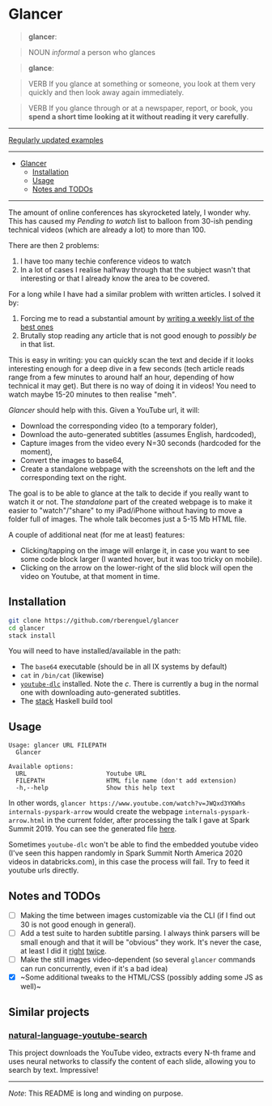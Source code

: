 # Glancer

> **glancer**: 

> NOUN _informal_ a person who glances

> **glance**: 

> VERB If you glance at something or someone, you look at them very quickly and then look away again immediately.

> VERB If you glance through or at a newspaper, report, or book, you **spend a short time looking at it without reading it very carefully**.

---

[Regularly updated examples](https://github.com/rberenguel/glances)

---

- [Glancer](#glancer)
  - [Installation](#installation)
  - [Usage](#usage)
  - [Notes and TODOs](#notes-and-todos)

---

The amount of online conferences has skyrocketed lately, I wonder why. This has caused my _Pending to watch_ list to balloon from 30-ish pending technical videos (which are already a lot) to more than 100.

There are then 2 problems:
1. I have too many techie conference videos to watch
2. In a lot of cases I realise halfway through that the subject wasn't that interesting or that I already know the area to be covered.

For a long while I have had a similar problem with written articles. I solved it by:
1. Forcing me to read a substantial amount by [writing a weekly list of the best ones](https://mostlymaths.net/tags/readings/)
2. Brutally stop reading any article that is not good enough to _possibly be_ in that list.

This is easy in writing: you can quickly scan the text and decide if it looks interesting enough for a deep dive in a few seconds (tech article reads range from a few minutes to around half an hour, depending of how technical it may get). But there is no way of doing it in videos! You need to watch maybe 15-20 minutes to then realise "meh".

_Glancer_ should help with this. Given a YouTube url, it will:
- Download the corresponding video (to a temporary folder),
- Download the auto-generated subtitles (assumes English, hardcoded),
- Capture images from the video every N=30 seconds (hardcoded for the moment),
- Convert the images to base64,
- Create a standalone webpage with the screenshots on the left and the corresponding text on the right.

The goal is to be able to glance at the talk to decide if you really want to watch it or not. The _standalone_ part of the created webpage is to make it easier to "watch"/"share" to my iPad/iPhone without having to move a folder full of images. The whole talk becomes just a 5-15 Mb HTML file.

A couple of additional neat (for me at least) features:
- Clicking/tapping on the image will enlarge it, in case you want to see some code block larger (I wanted hover, but it was too tricky on mobile).
- Clicking on the arrow on the lower-right of the slid block will open the video on Youtube, at that moment in time.

## Installation

```bash
git clone https://github.com/rberenguel/glancer
cd glancer
stack install
```

You will need to have installed/available in the path:

- The `base64` executable (should be in all IX systems by default)
- `cat` in `/bin/cat` (likewise)
- [`youtube-dlc`](https://github.com/blackjack4494/yt-dlc) installed. Note the _c_. There is currently a bug in the normal one with downloading auto-generated subtitles.
- The [stack](https://docs.haskellstack.org/en/stable/install_and_upgrade/) Haskell build tool

## Usage

```
Usage: glancer URL FILEPATH
  Glancer

Available options:
  URL                      Youtube URL
  FILEPATH                 HTML file name (don't add extension)
  -h,--help                Show this help text
```

In other words, `glancer https://www.youtube.com/watch?v=JWQxd3YKWhs internals-pyspark-arrow` would create the webpage `internals-pyspark-arrow.html` in the current folder, after processing the talk I gave at Spark Summit 2019. You can see the generated file [here](https://www.mostlymaths.net/glancer/example/internals-pyspark-arrow.html).

Sometimes `youtube-dlc` won't be able to find the embedded youtube video (I've seen this happen randomly in Spark Summit North America 2020 videos in databricks.com), in this case the process will fail. Try to feed it youtube urls directly.

## Notes and TODOs

- [ ] Making the time between images customizable via the CLI (if I find out 30 is not good enough in general).
- [ ] Add a test suite to harden subtitle parsing. I always think parsers will be small enough and that it will be "obvious" they work. It's never the case, at least I did it [right](https://github.com/rberenguel/haskset/blob/master/test/Spec.hs) [twice](https://github.com/rberenguel/bear-note-graph/blob/master/tests/test_parser.py).
- [ ] Make the still images video-dependent (so several `glancer` commands can run concurrently, even if it's a bad idea)
- [x] ~Some additional tweaks to the HTML/CSS (possibly adding some JS as well)~

## Similar projects

### [natural-language-youtube-search](https://github.com/haltakov/natural-language-youtube-search)

This project downloads the YouTube video, extracts every N-th frame and uses neural networks to classify the content of each slide, allowing you to search by text. Impressive!

---

_Note_: This README is long and winding on purpose.

